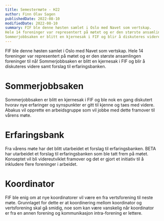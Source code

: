 ```yaml
---
title: Semestermøte - H22
author: Finn Olav Sagen
publishedDate: 2022-08-10
modifiedDate: 2022-08-10
summary: FIF ble denne høsten samlet i Oslo med Navet som vertskap.
Hele 14 foreninger var representert på møtet og er den største ansamlingen foreninger til nå!
Sommerjobbsaken er blitt en kjernesak i FIF og blir å diskuteres videre samt forslag til erfaringsbanken.
---
```




FIF ble denne høsten samlet i Oslo med Navet som vertskap.
Hele 14 foreninger var representert på møtet og er den største ansamlingen foreninger til nå!
Sommerjobbsaken er blitt en kjernesak i FIF og blir å diskuteres videre samt forslag til erfaringsbanken.

# Sommerjobbsaken

Sommerjobbsaken er blitt en kjernesak i FIF og ble nok en gang diskutert hvorav nye erfaringer og synspunkter er gitt til kjenne og taes med videre.
Abakus vil opprette en arbeidsgruppe som vil jobbe med dette framover til vårens møte.


# Erfaringsbank

Fra vårens møte har det blitt utarbeidet et forslag til erfaringsbanken.
BETA har utarbeidet et forslag til erfaringsbanken som ble tatt frem på møtet. Konseptet vil bli videreutviklet framover og det er gjort et initiativ til å inkludere flere foreninger i arbeidet.


# Koordinator

FIF ble enig om at nye koordinatorer vil være en fra vertsforening til neste møte. Grunnlaget for dette er at koordinering mellom koordinator og vertsforening skal gå smidig, noe som kan være vanskelig når koordinator er fra en annen forening og kommunikasjon intra-forening er lettere.
